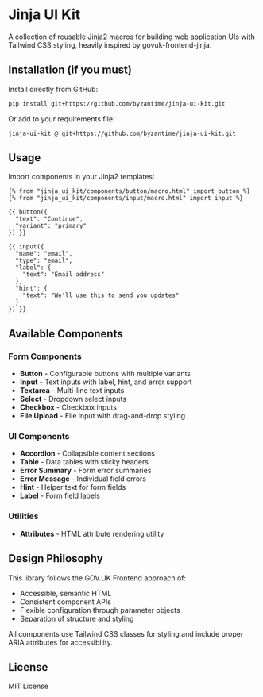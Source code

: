 # Jinja UI Kit

A collection of reusable Jinja2 macros for building web application UIs with Tailwind CSS styling, heavily inspired by govuk-frontend-jinja.

## Installation (if you must)

Install directly from GitHub:

```bash
pip install git+https://github.com/byzantime/jinja-ui-kit.git
```

Or add to your requirements file:

```
jinja-ui-kit @ git+https://github.com/byzantime/jinja-ui-kit.git
```

## Usage

Import components in your Jinja2 templates:

```jinja2
{% from "jinja_ui_kit/components/button/macro.html" import button %}
{% from "jinja_ui_kit/components/input/macro.html" import input %}

{{ button({
  "text": "Continue",
  "variant": "primary"
}) }}

{{ input({
  "name": "email",
  "type": "email",
  "label": {
    "text": "Email address"
  },
  "hint": {
    "text": "We'll use this to send you updates"
  }
}) }}
```

## Available Components

### Form Components
- **Button** - Configurable buttons with multiple variants
- **Input** - Text inputs with label, hint, and error support
- **Textarea** - Multi-line text inputs
- **Select** - Dropdown select inputs
- **Checkbox** - Checkbox inputs
- **File Upload** - File input with drag-and-drop styling

### UI Components
- **Accordion** - Collapsible content sections
- **Table** - Data tables with sticky headers
- **Error Summary** - Form error summaries
- **Error Message** - Individual field errors
- **Hint** - Helper text for form fields
- **Label** - Form field labels

### Utilities
- **Attributes** - HTML attribute rendering utility

## Design Philosophy

This library follows the GOV.UK Frontend approach of:
- Accessible, semantic HTML
- Consistent component APIs
- Flexible configuration through parameter objects
- Separation of structure and styling

All components use Tailwind CSS classes for styling and include proper ARIA attributes for accessibility.

## License

MIT License
